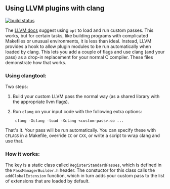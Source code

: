 ## Using LLVM plugins with clang

[![build status](https://travis-ci.org/rdadolf/clangtool.svg?branch=master)](https://travis-ci.org/rdadolf/clangtool)

The [LLVM docs](http://llvm.org/docs/WritingAnLLVMPass.html) suggest using `opt` to load and run custom passes. This works, but for certain tasks, like building programs with complicated Makefiles or unusual environments, it is less than ideal. Instead, LLVM provides a hook to allow plugin modules to be run automatically when loaded by clang. This lets you add a couple of flags and use clang (and your pass) as a drop-in replacement for your normal C compiler. These files demonstrate how that works.

### Using clangtool:

Two steps:

1. Build your custom LLVM pass the normal way (as a shared library with the appropriate llvm flags).

2. Run `clang` on your input code with the following extra options:

        clang -Xclang -load -Xclang <custom-pass>.so ...

That's it. Your pass will be run automatically. You can specify these with `CFLAGS` in a Makefile, override `CC` or `CXX`, or write a script to wrap clang and use that.

### How it works:

The key is a static class called `RegisterStandardPasses`, which is defined in the `PassManagerBuilder.h` header. The constuctor for this class calls the `addGlobalExtension` function, which in turn adds your custom pass to the list of extensions that are loaded by default.

